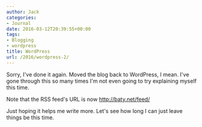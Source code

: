```yaml
---
author: Jack
categories:
- Journal
date: 2016-03-12T20:39:55+00:00
tags:
- Blogging
- wordpress
title: WordPress
url: /2016/wordpress-2/
---
```


Sorry, I've done it again. Moved the blog back to WordPress, I mean. I've gone through this so many times I'm not even going to try explaining myself this time.

Note that the RSS feed's URL is now http://baty.net/feed/

Just hoping it helps me write more. Let's see how long I can just leave things be this time.